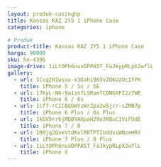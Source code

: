 ```yaml
---
layout: produk-casinghp
title: Kansas KAZ 2Y5 1 iPhone Case
categories: iphone

# Produk
product-title: Kansas KAZ 2Y5 1 iPhone Case
harga: 90000
sku: hn-4396
image-drive: 1iLtOPh6nuxDPPA5T_FaJkypRLpX2wflL
gallery:
  - url: 1Ccq2H1wsux-x38ahi96VvZOKUzOc1fPH
    title: iPhone 5 / 5s / SE
  - url: 17KyL-N6-9a1snfLSRamTCDNGXFI2z7WE
    title: iPhone 6 / 6s
  - url: 1cfT-rCICBQbWYzWrZpa2w5jcr-sZMB7p
    title: iPhone 6 Plus / 6s Plus
  - url: 1kGV9rr6jMQBYA8paH29o3RBuC1ViFUdE
    title: iPhone 7 / 8
  - url: 1R0jq2QneVtdKvlRRTPTIUddviWNzmHRY
    title: iPhone 7 Plus / 8 Plus
  - url: 1iLtOPh6nuxDPPA5T_FaJkypRLpX2wflL
    title: iPhone X
---
```

